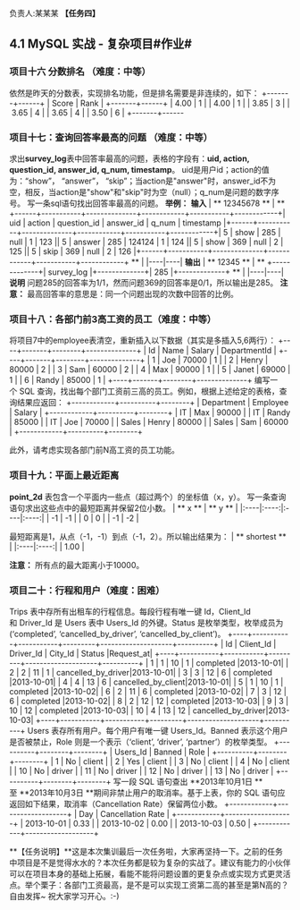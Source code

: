 负责人:某某某
**【任务四】**
## **4.1 MySQL 实战 - 复杂项目#作业#**
### 项目十六 分数排名  （难度：中等）
依然是昨天的分数表，实现排名功能，但是排名需要是非连续的，如下：
+-------+------+
| Score | Rank |
+-------+------+
| 4.00  | 1    |
| 4.00  | 1    |
| 3.85  | 3    |
| 3.65  | 4    |
| 3.65  | 4    |
| 3.50  | 6    |
+-------+------

### 项目十七：查询回答率最高的问题 （难度：中等）
求出**survey_log**表中回答率最高的问题，表格的字段有：**uid, action, question_id, answer_id, q_num, timestamp**。
uid是用户id；action的值为：“show”， “answer”， “skip”；当action是"answer"时，answer_id不为空，相反，当action是"show"和"skip"时为空（null）；q_num是问题的数字序号。
写一条sql语句找出回答率最高的问题。
**举例：**
**输入**
| ** 12345678 **   | ** +------+-----------+--------------+------------+-----------+------------+\| uid  \| action    \| question_id  \| answer_id  \| q_num     \| timestamp  \|+------+-----------+--------------+------------+-----------+------------+\| 5    \| show      \| 285          \| null       \| 1         \| 123        \|\| 5    \| answer    \| 285          \| 124124     \| 1         \| 124        \|\| 5    \| show      \| 369          \| null       \| 2         \| 125        \|\| 5    \| skip      \| 369          \| null       \| 2         \| 126        \|+------+-----------+--------------+------------+-----------+------------+ **   | 
|----|----|
**输出**
| ** 12345 **   | ** +-------------+\| survey_log  \|+-------------+\|    285      \|+-------------+ **   | 
|----|----|
**说明**
问题285的回答率为1/1，然而问题369的回答率是0/1，所以输出是285。
**注意：** 最高回答率的意思是：同一个问题出现的次数中回答的比例。

### 项目十八：各部门前3高工资的员工（难度：中等）
将项目7中的employee表清空，重新插入以下数据（其实是多插入5,6两行）：
+----+-------+--------+--------------+
| Id | Name  | Salary | DepartmentId |
+----+-------+--------+--------------+
| 1  | Joe   | 70000  | 1            |
| 2  | Henry | 80000  | 2            |
| 3  | Sam   | 60000  | 2            |
| 4  | Max   | 90000  | 1            |
| 5  | Janet | 69000  | 1            |
| 6  | Randy | 85000  | 1            |
+----+-------+--------+--------------+
编写一个 SQL 查询，找出每个部门工资前三高的员工。例如，根据上述给定的表格，查询结果应返回：
+------------+----------+--------+
| Department | Employee | Salary |
+------------+----------+--------+
| IT         | Max      | 90000  |
| IT         | Randy    | 85000  |
| IT         | Joe      | 70000  |
| Sales      | Henry    | 80000  |
| Sales      | Sam      | 60000  |
+------------+----------+--------+

此外，请考虑实现各部门前N高工资的员工功能。

### 项目十九：平面上最近距离
**point_2d** 表包含一个平面内一些点（超过两个）的坐标值（x，y）。
写一条查询语句求出这些点中的最短距离并保留2位小数。
| ** x   **   | ** y   **   | 
|:----|:----:|:----|:----:|
|  -1      |  -1      | 
|  0      |  0      | 
|  -1      |  -2      | 


最短距离是1，从点（-1，-1）到点（-1，2）。所以输出结果为：
| ** shortest   **   | 
|:----|:----:|
|  1.00      | 


**注意：** 所有点的最大距离小于10000。

### 项目二十：行程和用户（难度：困难）
Trips 表中存所有出租车的行程信息。每段行程有唯一键 Id，Client_Id 和 Driver_Id 是 Users 表中 Users_Id 的外键。Status 是枚举类型，枚举成员为 (‘completed’, ‘cancelled_by_driver’, ‘cancelled_by_client’)。
+----+-----------+-----------+---------+--------------------+----------+
| Id | Client_Id | Driver_Id | City_Id |        Status      |Request_at|
+----+-----------+-----------+---------+--------------------+----------+
| 1  |     1     |    10     |    1    |     completed      |2013-10-01|
| 2  |     2     |    11     |    1    | cancelled_by_driver|2013-10-01|
| 3  |     3     |    12     |    6    |     completed      |2013-10-01|
| 4  |     4     |    13     |    6    | cancelled_by_client|2013-10-01|
| 5  |     1     |    10     |    1    |     completed      |2013-10-02|
| 6  |     2     |    11     |    6    |     completed      |2013-10-02|
| 7  |     3     |    12     |    6    |     completed      |2013-10-02|
| 8  |     2     |    12     |    12   |     completed      |2013-10-03|
| 9  |     3     |    10     |    12   |     completed      |2013-10-03| 
| 10 |     4     |    13     |    12   | cancelled_by_driver|2013-10-03|
+----+-----------+-----------+---------+--------------------+----------+
Users 表存所有用户。每个用户有唯一键 Users_Id。Banned 表示这个用户是否被禁止，Role 则是一个表示（‘client’, ‘driver’, ‘partner’）的枚举类型。
+----------+--------+--------+
| Users_Id | Banned |  Role  |
+----------+--------+--------+
|    1     |   No   | client |
|    2     |   Yes  | client |
|    3     |   No   | client |
|    4     |   No   | client |
|    10    |   No   | driver |
|    11    |   No   | driver |
|    12    |   No   | driver |
|    13    |   No   | driver |
+----------+--------+--------+
写一段 SQL 语句查出 **2013年10月1日 **至 **2013年10月3日 **期间非禁止用户的取消率。基于上表，你的 SQL 语句应返回如下结果，取消率（Cancellation Rate）保留两位小数。
+------------+-------------------+
|     Day    | Cancellation Rate |
+------------+-------------------+
| 2013-10-01 |       0.33        |
| 2013-10-02 |       0.00        |
| 2013-10-03 |       0.50        |
+------------+-------------------+


**【任务说明】**这是本次集训最后一次任务啦，大家再坚持一下。之前的任务中项目是不是觉得水水的？本次任务都是较为复杂的实战了。建议有能力的小伙伴可以在项目本身的基础上拓展，看能不能将问题设置的更复杂点或实现方式更灵活点。举个栗子：各部门工资最高，是不是可以实现工资第二高的甚至是第N高的？ 自由发挥~
祝大家学习开心。:-)
# 
